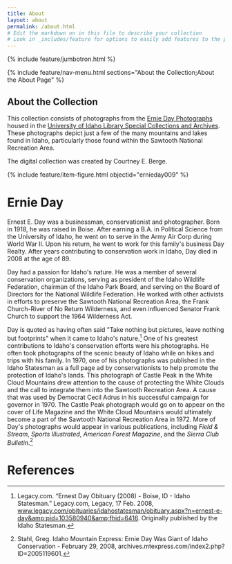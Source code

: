 ```yaml
---
title: About
layout: about
permalink: /about.html
# Edit the markdown on in this file to describe your collection
# Look in _includes/feature for options to easily add features to the page
---
```


{% include feature/jumbotron.html %} 

{% include feature/nav-menu.html sections="About the Collection;About the About Page" %}

## About the Collection

This collection consists of photographs from the [Ernie Day Photographs](http://archiveswest.orbiscascade.org/ark:/80444/xv39776) housed in the [University of Idaho Library Special Collections and Archives](https://www.lib.uidaho.edu/special-collections/). These photographs depict just a few of the many mountains and lakes found in Idaho, particularly those found within the Sawtooth National Recreation Area.  

The digital collection was created by Courtney E. Berge.

{% include feature/item-figure.html objectid="ernieday009" %}

# Ernie Day 

Ernest E. Day was a businessman, conservationist and photographer. Born in 1918, he was raised in Boise. After earning a B.A. in Political Science from the University of Idaho, he went on to serve in the Army Air Corp during World War II. Upon his return, he went to work for this family's business Day Realty. After years contributing to conservation work in Idaho, Day died in 2008 at the age of 89.

Day had a passion for Idaho's nature. He was a member of several conservation organizations, serving as president of the Idaho Wildlife Federation, chairman of the Idaho Park Board, and serving on the Board of Directors for the National Wildlife Federation. He worked with other activists in efforts to preserve the Sawtooth National Recreation Area, the Frank Church-River of No Return Wilderness, and even influenced Senator Frank Church to support the 1964 Wilderness Act.

Day is quoted as having often said "Take nothing but pictures, leave nothing but footprints" when it came to Idaho's nature.[^1] One of his greatest contributions to Idaho's conservation efforts were his photographs. He often took photographs of the scenic beauty of Idaho while on hikes and trips with his family. In 1970, one of his photographs was published in the Idaho Statesman as a full page ad by conservationists to help promote the protection of Idaho's lands. This photograph of Castle Peak in the White Cloud Mountains drew attention to the cause of protecting the White Clouds and the call to integrate them into the Sawtooth Recreation Area. A cause that was used by Democrat Cecil Adrus in his successful campaign for governor in 1970. The Castle Peak photograph would go on to appear on the cover of Life Magazine and the White Cloud Mountains would ultimately become a part of the Sawtooth National Recreation Area in 1972. More of Day's photographs would appear in various publications, including *Field & Stream*, *Sports Illustrated*, *American Forest Magazine*, and the *Sierra Club Bulletin*.[^2]


# References

[^1]: Legacy.com. “Ernest Day Obituary (2008) - Boise, ID - Idaho Statesman.” Legacy.com, Legacy, 17 Feb. 2008, www.legacy.com/obituaries/idahostatesman/obituary.aspx?n=ernest-e-day&amp;pid=103580940&amp;fhid=6416. Originally published by the Idaho Statesman.

[^2]: Stahl, Greg. Idaho Mountain Express: Ernie Day Was Giant of Idaho Conservation - February 29, 2008, archives.mtexpress.com/index2.php?ID=2005119601. 



